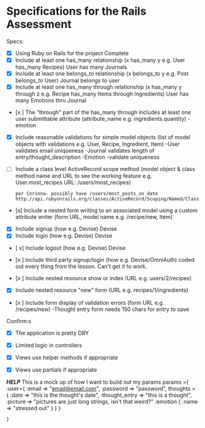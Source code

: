 # Specifications for the Rails Assessment

Specs:
- [x] Using Ruby on Rails for the project
    Complete
- [x] Include at least one has_many relationship (x has_many y e.g. User has_many Recipes)
      User has many Journals
- [x] Include at least one belongs_to relationship (x belongs_to y e.g. Post belongs_to User)
      Journal belongs to user
- [x] Include at least one has_many through relationship (x has_many y through z e.g. Recipe has_many Items through Ingredients)
      User has many Emotions thru Journal
- [x ] The "through" part of the has_many through includes at least one user submittable attribute (attribute_name e.g. ingredients.quantity)
        -emotion
- [x] Include reasonable validations for simple model objects (list of model objects with validations e.g. User, Recipe, Ingredient, Item)
        -User validates email uniqueness
        -Journal validates length of entry/thought_description
        -Emotion
          -validate uniqueness

- [ ] Include a class level ActiveRecord scope method (model object & class method name and URL to see the working feature e.g. User.most_recipes URL: /users/most_recipes)

      per Corinna- possibly have /users/most_posts_on_date
      http://api.rubyonrails.org/classes/ActiveRecord/Scoping/Named/ClassMethods.html

- [s] Include a nested form writing to an associated model using a custom attribute writer (form URL, model name e.g. /recipe/new, Item)

- [x] Include signup (how e.g. Devise)
  Devise
- [x] Include login (how e.g. Devise)
Devise
- [ x] Include logout (how e.g. Devise)
Devise
- [x ] Include third party signup/login (how e.g. Devise/OmniAuth)
  coded out every thing from the lesson. Can't get it to work.

- [x ] Include nested resource show or index (URL e.g. users/2/recipes)

- [x] Include nested resource "new" form (URL e.g. recipes/1/ingredients)

- [x ] Include form display of validation errors (form URL e.g. /recipes/new)
  -Thought entry form needs 150 chars for entry to save

Confirm:s
- [x] The application is pretty DRY
- [x] Limited logic in controllers
- [x] Views use helper methods if appropriate
- [x] Views use partials if appropriate


_____HELP_____
This is a mock up of how I want to build out my params
    params ={
          :user={
                :email => "email@email.com",
                :password => "password",
                      thoughts = {
                          :date => "this is the thought's date",
                          :thought_entry => "this is a thought",
                          :picture => "pictures are just long strings, isn't that weird?"
                                :emotion {
                                  :name => "stressed out"
                                  }
            }
          }

    }
